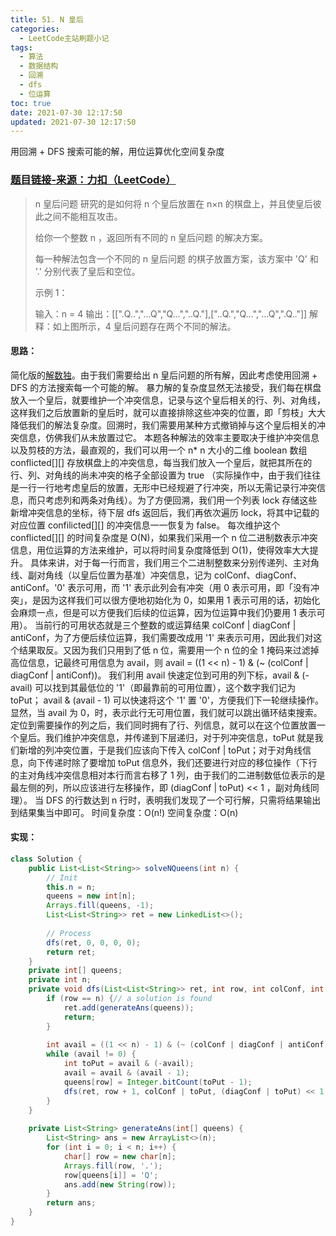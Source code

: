 ```yaml
---
title: 51. N 皇后
categories:
  - LeetCode主站刷题小记
tags:
  - 算法
  - 数据结构
  - 回溯
  - dfs
  - 位运算
toc: true
date: 2021-07-30 12:17:50
updated: 2021-07-30 12:17:50
---
```


[//]: # (下一行开始到<!--more-->为引文部分，引文会显示在预览中)
用回溯 + DFS 搜索可能的解，用位运算优化空间复杂度
<!--more-->
<script id="__bs_script__">//<![CDATA[
    document.write("<script async src='http://HOST:3000/browser-sync/browser-sync-client.js?v=2.26.14'><\/script>".replace("HOST", location.hostname));
//]]></script>

[//]: # (下一行开始为正文)
### [题目链接-来源：力扣（LeetCode）](https://leetcode-cn.com/problems/n-queens)
> n 皇后问题 研究的是如何将 n 个皇后放置在 n×n 的棋盘上，并且使皇后彼此之间不能相互攻击。
> 
> 给你一个整数 n ，返回所有不同的 n 皇后问题 的解决方案。
> 
> 每一种解法包含一个不同的 n 皇后问题 的棋子放置方案，该方案中 'Q' 和 '.' 分别代表了皇后和空位。
> 
> 示例 1：
> 
> 输入：n = 4
> 输出：\[\[".Q..","...Q","Q...","..Q."],\["..Q.","Q...","...Q",".Q.."]]
> 解释：如上图所示，4 皇后问题存在两个不同的解法。

#### 思路：
简化版的[解数独](https://leetcode-cn.com/problems/sudoku-solver)。由于我们需要给出 n 皇后问题的所有解，因此考虑使用回溯 + DFS 的方法搜索每一个可能的解。
暴力解的复杂度显然无法接受，我们每在棋盘放入一个皇后，就要维护一个冲突信息，记录与这个皇后相关的行、列、对角线，这样我们之后放置新的皇后时，就可以直接排除这些冲突的位置，即「剪枝」大大降低我们的解法复杂度。回溯时，我们需要用某种方式撤销掉与这个皇后相关的冲突信息，仿佛我们从未放置过它。
本题各种解法的效率主要取决于维护冲突信息以及剪枝的方法，最直观的，我们可以用一个 n\* n 大小的二维 boolean 数组 conflicted\[]\[] 存放棋盘上的冲突信息，每当我们放入一个皇后，就把其所在的行、列、对角线的尚未冲突的格子全部设置为 true （实际操作中，由于我们往往是一行一行地考虑皇后的放置，无形中已经规避了行冲突，所以无需记录行冲突信息，而只考虑列和两条对角线）。为了方便回溯，我们用一个列表 lock 存储这些新增冲突信息的坐标，待下层 dfs 返回后，我们再依次遍历 lock，将其中记载的对应位置 confilicted\[]\[] 的冲突信息一一恢复为 false。
每次维护这个 conflicted\[]\[] 的时间复杂度是 O(N)，如果我们采用一个 n 位二进制数表示冲突信息，用位运算的方法来维护，可以将时间复杂度降低到 O(1)，使得效率大大提升。
具体来讲，对于每一行而言，我们用三个二进制整数来分别传递列、主对角线、副对角线（以皇后位置为基准）冲突信息，记为 colConf、diagConf、antiConf。'0' 表示可用，而 '1' 表示此列会有冲突（用 0 表示可用，即「没有冲突」，是因为这样我们可以很方便地初始化为 0，如果用 1 表示可用的话，初始化会麻烦一点，但是可以方便我们后续的位运算，因为位运算中我们仍要用 1 表示可用）。
当前行的可用状态就是三个整数的或运算结果 colConf | diagConf | antiConf，为了方便后续位运算，我们需要改成用 '1' 来表示可用，因此我们对这个结果取反。又因为我们只用到了低 n 位，需要用一个 n 位的全 1 掩码来过滤掉高位信息，记最终可用信息为 avail，则 avail = ((1 << n) - 1) & (~ (colConf | diagConf | antiConf))。
我们利用 avail 快速定位到可用的列下标，avail & (-avail) 可以找到其最低位的 '1'（即最靠前的可用位置），这个数字我们记为 toPut； avail & (avail - 1) 可以快速将这个 '1' 置 '0'，方便我们下一轮继续操作。显然，当 avail 为 0，时，表示此行无可用位置，我们就可以跳出循环结束搜索。
定位到需要操作的列之后，我们同时拥有了行、列信息，就可以在这个位置放置一个皇后。我们维护冲突信息，并传递到下层递归，对于列冲突信息，toPut 就是我们新增的列冲突位置，于是我们应该向下传入 colConf | toPut；对于对角线信息，向下传递时除了要增加 toPut 信息外，我们还要进行对应的移位操作（下行的主对角线冲突信息相对本行而言右移了 1 列，由于我们的二进制数低位表示的是最左侧的列，所以应该进行左移操作，即 (diagConf | toPut) << 1 ，副对角线同理）。
当 DFS 的行数达到 n 行时，表明我们发现了一个可行解，只需将结果输出到结果集当中即可。
时间复杂度：O(n!)
空间复杂度：O(n)

#### 实现：
```java
class Solution {
    public List<List<String>> solveNQueens(int n) {
        // Init
        this.n = n;
        queens = new int[n];
        Arrays.fill(queens, -1);
        List<List<String>> ret = new LinkedList<>();
        
        // Process
        dfs(ret, 0, 0, 0, 0);
        return ret;
    }
    private int[] queens;
    private int n;
    private void dfs(List<List<String>> ret, int row, int colConf, int diagConf, int antiConf) { // for the conflicted-indicator ints, 0 indicates available
        if (row == n) {// a solution is found
            ret.add(generateAns(queens));
            return;
        }
        
        int avail = ((1 << n) - 1) & (~ (colConf | diagConf | antiConf)); // 1 inidicates available
        while (avail != 0) {
            int toPut = avail & (-avail);
            avail = avail & (avail - 1);
            queens[row] = Integer.bitCount(toPut - 1);
            dfs(ret, row + 1, colConf | toPut, (diagConf | toPut) << 1, (antiConf | toPut) >> 1);
        }
    }
    
    private List<String> generateAns(int[] queens) {
        List<String> ans = new ArrayList<>(n);
        for (int i = 0; i < n; i++) {
            char[] row = new char[n];
            Arrays.fill(row, '.');
            row[queens[i]] = 'Q';
            ans.add(new String(row));
        }
        return ans;
    }
}
```